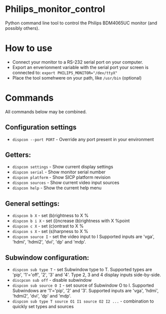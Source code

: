 # Philips_monitor_control
Python command line tool to control the Philips BDM4065UC monitor (and possibly others).

# How to use
* Connect your monitor to a RS-232 serial port on your computer.
* Export an enverionment variable with the serial port your screen is connected to: `export PHILIPS_MONITOR="/dev/ttyX"` 
* Place the tool somehwere on your path, like `/usr/bin` (optional)

# Commands
All commands below may be combined.

## Configuration settings
* `dispcon --port PORT`                              - Override any port present in your environment

## Getters:
* `dispcon settings`                                 - Show current display settings
* `dispcon serial`                                   - Show monitor serial number
* `dispcon platform`                                 - Show SICP platform revision
* `dispcon sources`                                  - Show current video input sources
* `dispcon help`                                     - Show the current help menu
 
## General settings:
* `dispcon b X`                                      - set (b)rightness to X %
* `dispcon b i X`                                    - set (i)ncrease (b)rightness with X %point
* `dispcon c X`                                      - set (c)ontrast to X %
* `dispcon s X`                                      - set (s)harpness to X %
* `dispcon source I`                                 - set the video input to I
    Supported inputs are 'vga', 'hdmi', 'hdmi2', 'dvi', 'dp' and 'mdp'.
 
## Subwindow configuration:
* `dispcon sub type T`                               - set Subwindow type to T.
    Supported types are 'pip', '1'='off', '2', '3' and '4'.
    Type 2, 3 and 4 display inputs side-by-side.
* `discpcon sub off`                                 - disable subwindow
* `dispcon sub source O I`                           - set source of Subwindow O to I.
    Supported Subwindows are '1'='pip', '2' and '3'.
    Supported inputs are 'vga', 'hdmi', 'hdmi2', 'dvi', 'dp' and 'mdp'.
* `dispcon sub type T source O1 I1 source O2 I2 ...` - combination to quickly set types and sources
